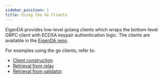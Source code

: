 ```yaml
---
sidebar_position: 1
title: Using the Go Clients
---
```


EigenDA provides low-level golang clients which wraps the bottom-level GRPC client with ECDSA keypair authentication logic. 
The clients are available in the [EigenDA repo](https://github.com/Layr-Labs/eigenda/blob/master/api/clients/v2).

For examples using the go clients, refer to: 
* [Client construction](https://github.com/Layr-Labs/eigenda/blob/master/api/clients/v2/examples/client_construction.go)
* [Retrieval from relay](https://github.com/Layr-Labs/eigenda/blob/master/api/clients/v2/examples/example_relay_retrieval_test.go)
* [Retrieval from validator](https://github.com/Layr-Labs/eigenda/blob/master/api/clients/v2/examples/example_validator_retrieval_test.go).